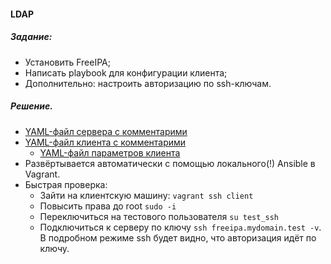#### LDAP


##### Задание:
 - Установить FreeIPA;
 - Написать playbook для конфигурации клиента;
 - Дополнительно: настроить авторизацию по ssh-ключам.


##### Решение.
- [YAML-файл сервера с комментарими](ansible_repo/roles/freeipa_server/tasks/main.yml)
- [YAML-файл клиента с комментарими](ansible_repo/roles/freeipa_client/tasks/main.yml)
  - [YAML-файл параметров клиента](ansible_repo/host_vars/client.yml)
- Развёртывается автоматически с помощью локального(!) Ansible в Vagrant.
- Быстрая проверка:
  - Зайти на клиентскую машину: ```vagrant ssh client```
  - Повысить права до root ```sudo -i```
  - Переключиться на тестового пользователя ```su test_ssh```
  - Подключиться к серверу по ключу ```ssh freeipa.mydomain.test -v```. В подробном режиме ssh будет видно, что авторизация идёт по ключу.
